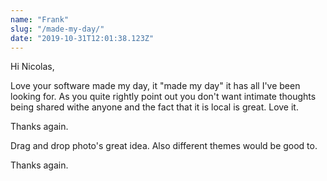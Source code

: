 ```yaml
---
name: "Frank"
slug: "/made-my-day/"
date: "2019-10-31T12:01:38.123Z"
---
```

Hi Nicolas,

Love your software made my day, it "made my day" it has all I've been looking
for.  As you quite rightly point out you don't want intimate thoughts being
shared withe anyone and the fact that it is local is great.  Love it.


Thanks again.


Drag and drop photo's great idea.  Also different themes would be good to.


Thanks again.
